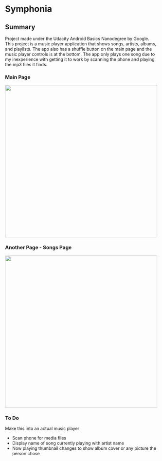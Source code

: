 # Symphonia

## Summary 
Project made under the Udacity Android Basics Nanodegree by Google. 
This project is a music player application that shows songs, artists, albums, and playlists.
The app also has a shuffle button on the main page and the music player controls is at the bottom.
The app only plays one song due to my inexperience with getting it to work by scanning the phone and playing the mp3 files it finds.

### Main Page

<img src="https://drive.google.com/uc?export=view&id=1dIhUf6nAt64lcLSZnYJJZiGG0E2CyOi2" height="500">

### Another Page - Songs Page

<img src="https://drive.google.com/uc?export=view&id=1uTLAXGs0jBm4oEToFkUayycypRAeigZL" height="500">

### To Do

Make this into an actual music player
 - Scan phone for media files
 - Display name of song currently playing with artist name
 - Now playing thumbnail changes to show album cover or any picture the person chose
